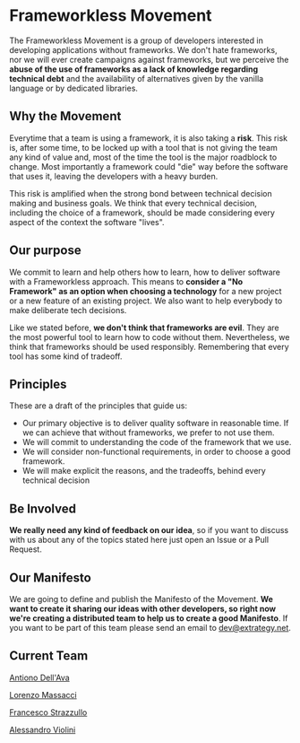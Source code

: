 # Frameworkless Movement

The Frameworkless Movement is a group of developers interested in developing applications without frameworks. We don't hate frameworks, nor we will ever create campaigns against frameworks, but we perceive the **abuse of the use of frameworks as a lack of knowledge regarding technical debt** and the availability of alternatives given by the vanilla language or by dedicated libraries.

## Why the Movement

Everytime that a team is using a framework, it is also taking a **risk**. This risk is, after some time, to be locked up with a tool that is not giving the team any kind of value and, most of the time the tool is the major roadblock to change. Most importantly a framework could "die" way before the software that uses it, leaving the developers with a heavy burden.

This risk is amplified when the strong bond between technical decision making and business goals. We think that every technical decision, including the choice of a framework, should be made considering every aspect of the context the software "lives".

## Our purpose

We commit to learn and help others how to learn, how to deliver software with a Frameworkless approach. This means to **consider a "No Framework" as an option when choosing a technology** for a new project or a new feature of an existing project. We also want to help everybody to make deliberate tech decisions.

Like we stated before, **we don't think that frameworks are evil**. They are the most powerful tool to learn how to code without them. Nevertheless, we think that frameworks should be used responsibly. Remembering that every tool has some kind of tradeoff.

## Principles

These are a draft of the principles that guide us:

* Our primary objective is to deliver quality software in reasonable time. If we can achieve that without frameworks, we prefer to not use them.
* We will commit to understanding the code of the framework that we use.
* We will consider non-functional requirements, in order to choose a good framework.
* We will make explicit the reasons, and the tradeoffs, behind every technical decision

## Be Involved

**We really need any kind of feedback on our idea**, so if you want to discuss with us about any of the topics stated here just open an Issue or a Pull Request.

## Our Manifesto

We are going to define and publish the Manifesto of the Movement. **We want to create it sharing our ideas with other developers, so right now we're creating a distributed team to help us to create a good Manifesto**. If you want to be part of this team please send an email to dev@extrategy.net.

## Current Team

[Antiono Dell'Ava](https://github.com/adellava)

[Lorenzo Massacci](https://github.com/lorenzomassacci)

[Francesco Strazzullo](https://github.com/francesco-strazzullo)

[Alessandro Violini](https://github.com/Violo)
